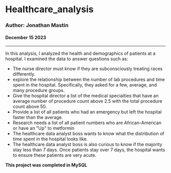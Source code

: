 # Healthcare_analysis
### Author: Jonathan Mastin
#### December 15 2023
---
In this analysis, I analyzed the health and demographics of patients at a hospital. I examined the data to answer questions such as:

  - The nurse director must know if they are subconsciously treating races differently.
  - explore the relationship between the number of lab procedures and time spent in the hospital. Specifically, they asked for a few, average, and many procedure groups.
  - Give the hospital director a list of the medical specialties that have an average number of procedure count above 2.5 with the total procedure count above 50.
  - Provide a list of all patients who had an emergency but left the hospital faster than the average.
  - Research needs a list of all patient numbers who are African-American or have an "Up" to metformin
  - The healthcare data analyst boss wants to know what the distribution of time spent in the hospital looks like.
  - The healthcare data analyst boss is also curious to know if the majority stay less than 7 days. Once patients stay over 7 days, the hospital wants to ensure these patients are very acute.

**This project was completed in MySQL**

